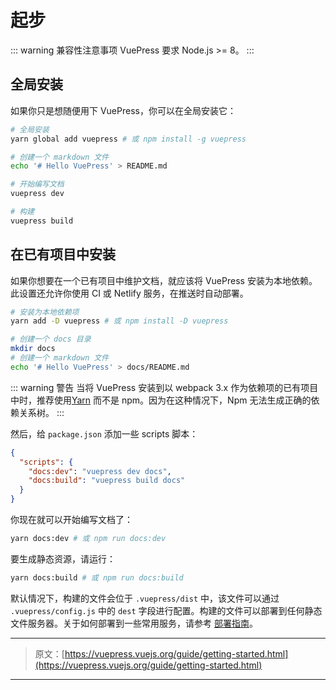 # 起步

::: warning 兼容性注意事项
VuePress 要求 Node.js >= 8。
:::

## 全局安装

如果你只是想随便用下 VuePress，你可以在全局安装它：

``` bash
# 全局安装
yarn global add vuepress # 或 npm install -g vuepress

# 创建一个 markdown 文件
echo '# Hello VuePress' > README.md

# 开始编写文档
vuepress dev

# 构建
vuepress build
```

## 在已有项目中安装

如果你想要在一个已有项目中维护文档，就应该将 VuePress 安装为本地依赖。此设置还允许你使用 CI 或 Netlify 服务，在推送时自动部署。

``` bash
# 安装为本地依赖项
yarn add -D vuepress # 或 npm install -D vuepress

# 创建一个 docs 目录
mkdir docs
# 创建一个 markdown 文件
echo '# Hello VuePress' > docs/README.md
```

::: warning 警告
当将 VuePress 安装到以 webpack 3.x 作为依赖项的已有项目中时，推荐使用[Yarn](https://yarnpkg.com/en/) 而不是 npm。因为在这种情况下，Npm 无法生成正确的依赖关系树。
:::

然后，给 `package.json` 添加一些 scripts 脚本：

``` json
{
  "scripts": {
    "docs:dev": "vuepress dev docs",
    "docs:build": "vuepress build docs"
  }
}
```

你现在就可以开始编写文档了：

``` bash
yarn docs:dev # 或 npm run docs:dev
```

要生成静态资源，请运行：

``` bash
yarn docs:build # 或 npm run docs:build
```

默认情况下，构建的文件会位于 `.vuepress/dist` 中，该文件可以通过 `.vuepress/config.js` 中的 `dest` 字段进行配置。构建的文件可以部署到任何静态文件服务器。关于如何部署到一些常用服务，请参考 [部署指南](./deploy.md)。

***

> 原文：[https://vuepress.vuejs.org/guide/getting-started.html](https://vuepress.vuejs.org/guide/getting-started.html)

***
